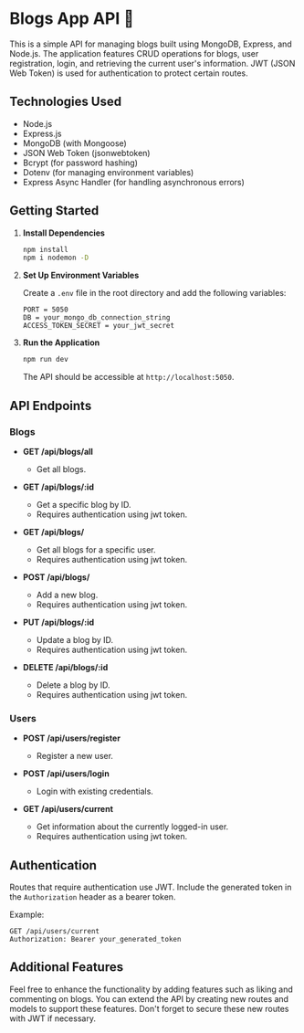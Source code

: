 # Blogs App API 📑

This is a simple API for managing blogs built using MongoDB, Express, and Node.js. The application features CRUD operations for blogs, user registration, login, and retrieving the current user's information. JWT (JSON Web Token) is used for authentication to protect certain routes.

## Technologies Used

- Node.js
- Express.js
- MongoDB (with Mongoose)
- JSON Web Token (jsonwebtoken)
- Bcrypt (for password hashing)
- Dotenv (for managing environment variables)
- Express Async Handler (for handling asynchronous errors)

## Getting Started

1. **Install Dependencies**

   ```bash
   npm install
   npm i nodemon -D
   ```

2. **Set Up Environment Variables**

   Create a `.env` file in the root directory and add the following variables:

   ```env
   PORT = 5050
   DB = your_mongo_db_connection_string
   ACCESS_TOKEN_SECRET = your_jwt_secret
   ```

3. **Run the Application**

   ```bash
   npm run dev
   ```

   The API should be accessible at `http://localhost:5050`.

## API Endpoints

### Blogs

- **GET /api/blogs/all**
  - Get all blogs.

- **GET /api/blogs/:id**
  - Get a specific blog by ID.
  - Requires authentication using jwt token.

- **GET /api/blogs/**
  - Get all blogs for a specific user.
  - Requires authentication using jwt token.

- **POST /api/blogs/**
  - Add a new blog.
  - Requires authentication using jwt token.

- **PUT /api/blogs/:id**
  - Update a blog by ID.
  - Requires authentication using jwt token.

- **DELETE /api/blogs/:id**
  - Delete a blog by ID.
  - Requires authentication using jwt token.

### Users

- **POST /api/users/register**
  - Register a new user.

- **POST /api/users/login**
  - Login with existing credentials.

- **GET /api/users/current**
  - Get information about the currently logged-in user.
  - Requires authentication using jwt token.

## Authentication

Routes that require authentication use JWT. Include the generated token in the `Authorization` header as a bearer token.

Example:

```http
GET /api/users/current
Authorization: Bearer your_generated_token
```

## Additional Features

Feel free to enhance the functionality by adding features such as liking and commenting on blogs. You can extend the API by creating new routes and models to support these features. Don't forget to secure these new routes with JWT if necessary.
